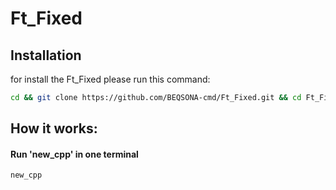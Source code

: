 # Ft_Fixed

## Installation

for install the Ft_Fixed please run this command:
```bash
cd && git clone https://github.com/BEQSONA-cmd/Ft_Fixed.git && cd Ft_Fixed && sh install.sh
```
## How it works: 
#### Run 'new_cpp' in one terminal
```bash
new_cpp
```
